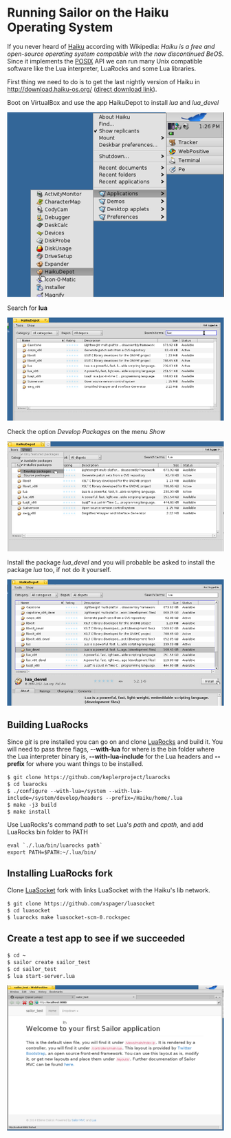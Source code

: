 # Running Sailor on the Haiku Operating System

If you never heard of [Haiku](https://en.wikipedia.org/wiki/Haiku_%28operating_system%29) according with Wikipedia: *Haiku is a free and open-source operating system compatible with the now discontinued BeOS.* Since it implements the [POSIX](https://en.wikipedia.org/wiki/POSIX) API we can run many Unix compatible software like the Lua interpreter, LuaRocks and some Lua libraries. 

First thing we need to do is to get the last nightly version of Haiku in <http://download.haiku-os.org/> ([direct download link](http://download.haiku-os.org/nightly-images/x86_gcc2_hybrid)).

Boot on VirtualBox and use the app HaikuDepot to install *lua* and *lua\_devel*

![open Haiku's package manager](/pub/images/opening_HaikuDepot.png)

Search for **lua**

![Search for Lua](/pub/images/search_for_lua.png)

Check the option *Develop Packages* on the menu *Show*

![Check the devel package option](/pub/images/check_Develop_packages.png)

Install the package *lua\_devel* and you will probable be asked to install the package *lua* too, if not do it yourself.

![Install lua devel package](/pub/images/install_lua_devel.png)


## Building LuaRocks

Since *git* is pre installed you can go on and clone [LuaRocks](https://github.com/keplerproject/luarocks) and build it. You will need to pass three flags, **--with-lua** for where is the bin folder where the Lua interpreter binary is, **--with-lua-include** for the Lua headers and **--prefix** for where you want things to be installed.

    $ git clone https://github.com/keplerproject/luarocks
    $ cd luarocks
    $ ./configure --with-lua=/system --with-lua-include=/system/develop/headers --prefix=/Haiku/home/.lua
    $ make -j3 build
    $ make install

Use LuaRocks's command *path* to set Lua's *path* and *cpath*, and add LuaRocks bin folder to PATH

    eval `./.lua/bin/luarocks path`
    export PATH=$PATH:~/.lua/bin/


## Installing LuaRocks fork

Clone [LuaSocket](https://github.com/xspager/luasocket) fork with links LuaSocket with the Haiku's lib network.

    $ git clone https://github.com/xspager/luasocket
    $ cd luasocket
    $ luarocks make luasocket-scm-0.rockspec 


## Create a test app to see if we succeeded

    $ cd ~
    $ sailor create sailor_test
    $ cd sailor_test
    $ lua start-server.lua

![Sailor app running on the WebPositive browser](/pub/images/sailor_test_app_on_browser.png)


